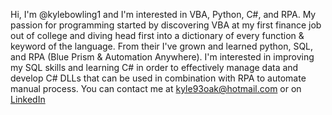Hi, I'm @kylebowling1 and I'm interested in VBA, Python, C#, and RPA. My passion for programming started by discovering VBA at my first finance job out of college
and diving head first into a dictionary of every function & keyword of the language. From their I've grown and learned python, SQL, and RPA (Blue Prism & Automation Anywhere).
I'm interested in improving my SQL skills and learning C# in order to effectively manage data and develop C# DLLs that can be used in combination with RPA to automate
manual process. You can contact me at kyle93oak@hotmail.com or on <a href="https://www.linkedin.com/in/kyle-bowling-07201583/">LinkedIn</a>
